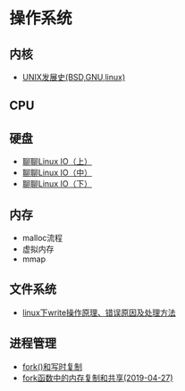 # 操作系统

## 内核

- [UNIX发展史(BSD,GNU,linux)](https://www.cnblogs.com/Dodge/articles/4264833.html)

## CPU

## 硬盘

- [聊聊Linux IO（上）](https://cloud.tencent.com/developer/article/1346483)
- [聊聊Linux IO（中）](https://cloud.tencent.com/developer/article/1346484)
- [聊聊Linux IO（下）](https://cloud.tencent.com/developer/article/1346485)

## 内存

- malloc流程
- 虚拟内存
- mmap

## 文件系统

- [linux下write操作原理、错误原因及处理方法](linux下write操作原理错误原因及处理方法.md)

## 进程管理

- [fork()和写时复制](fork和写时复制.md)
- [fork函数中的内存复制和共享(2019-04-27)](fork函数中的内存复制和共享.md)